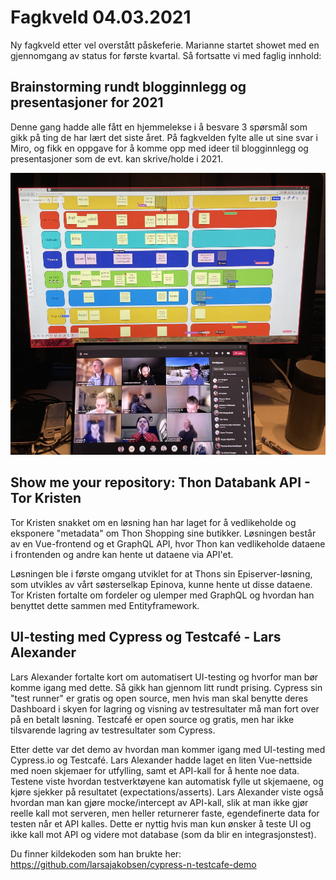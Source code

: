 # Fagkveld 04.03.2021

Ny fagkveld etter vel overstått påskeferie. Marianne startet showet med en gjennomgang av status for første kvartal. Så fortsatte vi med faglig innhold:

## Brainstorming rundt blogginnlegg og presentasjoner for 2021

Denne gang hadde alle fått en hjemmelekse i å besvare 3 spørsmål som gikk på ting de har lært det siste året. På fagkvelden fylte alle ut sine svar i Miro, og fikk en oppgave for å komme opp med ideer til blogginnlegg og presentasjoner som de evt. kan skrive/holde i 2021.

![Miro brainstorming](https://github.com/novanet/fagkvelder/blob/master/docs/20210408/content/IMG_0777.jpg)

## Show me your repository: Thon Databank API - Tor Kristen

Tor Kristen snakket om en løsning han har laget for å vedlikeholde og eksponere "metadata" om Thon Shopping sine butikker. Løsningen består av en Vue-frontend og et GraphQL API, hvor Thon kan vedlikeholde dataene i frontenden og andre kan hente ut dataene via API'et.

Løsningen ble i første omgang utviklet for at Thons sin Episerver-løsning, som utvikles av vårt søsterselkap Epinova, kunne hente ut disse dataene. Tor Kristen fortalte om fordeler og ulemper med GraphQL og hvordan han benyttet dette sammen med Entityframework.

## UI-testing med Cypress og Testcafé - Lars Alexander

Lars Alexander fortalte kort om automatisert UI-testing og hvorfor man bør komme igang med dette. Så gikk han gjennom litt rundt prising. Cypress sin "test runner" er gratis og open source, men hvis man skal benytte deres Dashboard i skyen for lagring og visning av testresultater må man fort over på en betalt løsning. Testcafé er open source og gratis, men har ikke tilsvarende lagring av testresultater som Cypress.

Etter dette var det demo av hvordan man kommer igang med UI-testing med Cypress.io og Testcafé. Lars Alexander hadde laget en liten Vue-nettside med noen skjemaer for utfylling, samt et API-kall for å hente noe data. Testene viste hvordan testverktøyene kan automatisk fylle ut skjemaene, og kjøre sjekker på resultatet (expectations/asserts). Lars Alexander viste også hvordan man kan gjøre mocke/intercept av API-kall, slik at man ikke gjør reelle kall mot serveren, men heller returnerer faste, egendefinerte data for testen når et API kalles. Dette er nyttig hvis man kun ønsker å teste UI og ikke kall mot API og videre mot database (som da blir en integrasjonstest).

Du finner kildekoden som han brukte her:
https://github.com/larsajakobsen/cypress-n-testcafe-demo
